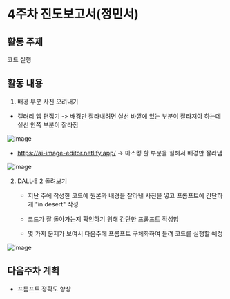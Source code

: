 # 4주차 진도보고서(정민서)
## 활동 주제
코드 실행

## 활동 내용
1. 배경 부분 사진 오려내기
   
- 갤러리 앱 편집기 -> 배경만 잘라내려면 실선 바깥에 있는 부분이 잘라져야 하는데 실선 안쪽 부분이 잘라짐

![image](https://github.com/honglll111/Graduation_Project/assets/87513761/d81ed99e-6441-4cb5-86fd-c851129c10c2)

   - https://ai-image-editor.netlify.app/ -> 마스킹 할 부분을 칠해서 배경만 잘라냄

![image](https://github.com/honglll111/Graduation_Project/assets/87513761/1556730a-42ae-4b91-9adc-f67edd134ea6)

2. DALL·E 2 돌려보기
   
   - 지난 주에 작성한 코드에 원본과 배경을 잘라낸 사진을 넣고 프롬프트에 간단하게 "in desert" 작성
   
   - 코드가 잘 돌아가는지 확인하기 위해 간단한 프롬프트 작성함

   - 몇 가지 문제가 보여서 다음주에 프롬프트 구체화하여 돌려 코드를 실행할 예정
     
![image](https://github.com/honglll111/Graduation_Project/assets/87513761/f95b2bc4-e461-49da-b369-9a7ab77ddbc7)

## 다음주차 계획
- 프롬프트 정확도 향상
